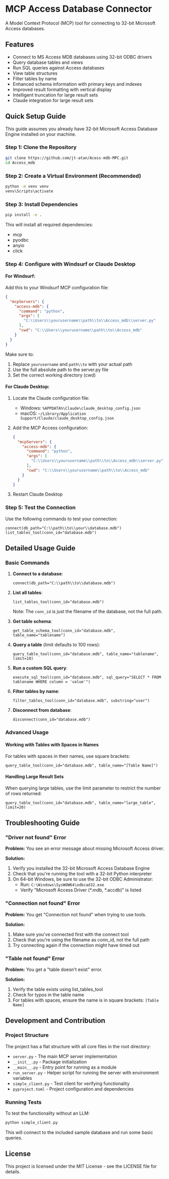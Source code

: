 # MCP Access Database Connector

A Model Context Protocol (MCP) tool for connecting to 32-bit Microsoft Access databases.

## Features

- Connect to MS Access MDB databases using 32-bit ODBC drivers
- Query database tables and views
- Run SQL queries against Access databases
- View table structures
- Filter tables by name
- Enhanced schema information with primary keys and indexes
- Improved result formatting with vertical display
- Intelligent truncation for large result sets
- Claude integration for large result sets

## Quick Setup Guide

This guide assumes you already have 32-bit Microsoft Access Database Engine installed on your machine.

### Step 1: Clone the Repository

```bash
git clone https://github.com/jt-atan/Acess-mdb-MPC.git
cd Access_mdb
```

### Step 2: Create a Virtual Environment (Recommended)

```bash
python -m venv venv
venv\Scripts\activate
```

### Step 3: Install Dependencies

```bash
pip install -e .
```

This will install all required dependencies:
- mcp
- pyodbc
- anyio
- click

### Step 4: Configure with Windsurf or Claude Desktop

#### For Windsurf:

Add this to your Windsurf MCP configuration file:

```json
{
  "mcpServers": {
    "access-mdb": {
      "command": "python",
      "args": [
        "C:\\Users\\yourusername\\path\\to\\Access_mdb\\server.py"
      ],
      "cwd": "C:\\Users\\yourusername\\path\\to\\Access_mdb"
    }
  }
}
```

Make sure to:
1. Replace `yourusername` and `path\\to` with your actual path
2. Use the full absolute path to the server.py file
3. Set the correct working directory (cwd)

#### For Claude Desktop:

1. Locate the Claude configuration file:
   - Windows: `%APPDATA%\Claude\claude_desktop_config.json`
   - macOS: `~/Library/Application Support/Claude/claude_desktop_config.json`

2. Add the MCP Access configuration:
   ```json
   {
     "mcpServers": {
       "access-mdb": {
         "command": "python",
         "args": [
           "C:\\Users\\yourusername\\path\\to\\Access_mdb\\server.py"
         ],
         "cwd": "C:\\Users\\yourusername\\path\\to\\Access_mdb"
       }
     }
   }
   ```

3. Restart Claude Desktop

### Step 5: Test the Connection

Use the following commands to test your connection:

```
connect(db_path="C:\\path\\to\\your\\database.mdb")
list_tables_tool(conn_id="database.mdb")
```

## Detailed Usage Guide

### Basic Commands

1. **Connect to a database**:
   ```
   connect(db_path="C:\\path\\to\\database.mdb")
   ```

2. **List all tables**:
   ```
   list_tables_tool(conn_id="database.mdb")
   ```
   Note: The `conn_id` is just the filename of the database, not the full path.

3. **Get table schema**:
   ```
   get_table_schema_tool(conn_id="database.mdb", table_name="tablename")
   ```

4. **Query a table** (limit defaults to 100 rows):
   ```
   query_table_tool(conn_id="database.mdb", table_name="tablename", limit=10)
   ```

5. **Run a custom SQL query**:
   ```
   execute_sql_tool(conn_id="database.mdb", sql_query="SELECT * FROM tablename WHERE column = 'value'")
   ```

6. **Filter tables by name**:
   ```
   filter_tables_tool(conn_id="database.mdb", substring="user")
   ```

7. **Disconnect from database**:
   ```
   disconnect(conn_id="database.mdb")
   ```

### Advanced Usage

#### Working with Tables with Spaces in Names

For tables with spaces in their names, use square brackets:

```
query_table_tool(conn_id="database.mdb", table_name="[Table Name]")
```

#### Handling Large Result Sets

When querying large tables, use the limit parameter to restrict the number of rows returned:

```
query_table_tool(conn_id="database.mdb", table_name="large_table", limit=20)
```

## Troubleshooting Guide

### "Driver not found" Error

**Problem:** You see an error message about missing Microsoft Access driver.

**Solution:**
1. Verify you installed the 32-bit Microsoft Access Database Engine
2. Check that you're running the tool with a 32-bit Python interpreter
3. On 64-bit Windows, be sure to use the 32-bit ODBC Administrator:
   - Run: `C:\Windows\SysWOW64\odbcad32.exe`
   - Verify "Microsoft Access Driver (*.mdb, *.accdb)" is listed

### "Connection not found" Error

**Problem:** You get "Connection not found" when trying to use tools.

**Solution:**
1. Make sure you've connected first with the connect tool
2. Check that you're using the filename as conn_id, not the full path
3. Try connecting again if the connection might have timed out

### "Table not found" Error

**Problem:** You get a "table doesn't exist" error.

**Solution:**
1. Verify the table exists using list_tables_tool
2. Check for typos in the table name
3. For tables with spaces, ensure the name is in square brackets: `[Table Name]`

## Development and Contribution

### Project Structure

The project has a flat structure with all core files in the root directory:

- `server.py` - The main MCP server implementation
- `__init__.py` - Package initialization
- `__main__.py` - Entry point for running as a module
- `run_server.py` - Helper script for running the server with environment variables
- `simple_client.py` - Test client for verifying functionality
- `pyproject.toml` - Project configuration and dependencies

### Running Tests

To test the functionality without an LLM:

```bash
python simple_client.py
```

This will connect to the included sample database and run some basic queries.

## License

This project is licensed under the MIT License - see the LICENSE file for details.
